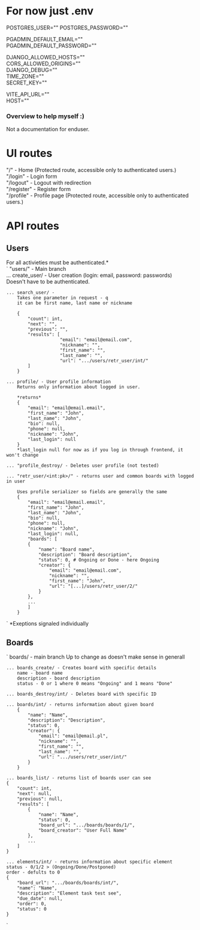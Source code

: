 # For now just .env
POSTGRES_USER=""
POSTGRES_PASSWORD=""

PGADMIN_DEFAULT_EMAIL=""  
PGADMIN_DEFAULT_PASSWORD=""

DJANGO_ALLOWED_HOSTS=""  
CORS_ALLOWED_ORIGINS=""  
DJANGO_DEBUG=""  
TIME_ZONE=""  
SECRET_KEY=""


VITE_API_URL=""  
HOST=""

### Overview to help myself :) 
Not a documentation for enduser.

# UI routes
"/" - Home (Protected route, accessible only to authenticated users.)  <br>
"/login" - Login form  <br>
"/logout" - Logout with redirection  <br>
"/register" - Register form  <br>
"/profile" - Profile page (Protected route, accessible only to authenticated users.) <br> 


# API routes
## Users
For all activieties must be authenticated.*  
`
"users/" - Main branch <br>
    ... create_user/ - User creation (login: email, password: passwords) <br>
        Doesn't have to be authenticated.  <br>

    ... search_user/ -  
        Takes one parameter in request - q  
        it can be first name, last name or nickname  

        {
            "count": int,
            "next": "",
            "previous": "",
            "results": [
                        "email": "email@email.com",
                        "nickname": "",
                        "first_name": "",
                        "last_name": "",
                        "url": ".../users/retr_user/int/"
            ]
        }

    ... profile/ - User profile information  
        Returns only information about logged in user.  

        *returns*
        {
            "email": "email@email.email",
            "first_name": "John",
            "last_name": "John",
            "bio": null,
            "phone": null,
            "nickname": "John",
            "last_login": null 
        }
        *last_login null for now as if you log in through frontend, it won't change  

    ... "profile_destroy/ - Deletes user profile (not tested)  

    ... "retr_user/<int:pk>/" - returns user and common boards with logged in user  

        Uses profile serializer so fields are generally the same
        {
            "email": "email@email.email",
            "first_name": "John",
            "last_name": "John",
            "bio": null,
            "phone": null,
            "nickname": "John",
            "last_login": null,
            "boards": [
            {
                "name": "Board name",
                "description": "Board description",
                "status": 0, # Ongoing or Done - here Ongoing
                "creator": {
                    "email": "email@email.com",
                    "nickname": "",
                    "first_name": "John",
                    "url": "[...]/users/retr_user/2/"
                }
            },
            ...
            ]
        }
`
*Exeptions signaled individually  

## Boards


`
boards/ - main branch 
Up to change as doesn't make sense in generall

    ... boards_create/ - Creates board with specific details
        name - board name
        description - board description
        status - 0 or 1 where 0 means "Ongoing" and 1 means "Done"

    ... boards_destroy/int/ - Deletes board with specific ID

    ... boards/int/ - returns information about given board
        {
            "name": "Name",
            "description": "Description",
            "status": 0,
            "creator": {
                "email": "email@email.pl",
                "nickname": "",
                "first_name": "",
                "last_name": "",
                "url": ".../users/retr_user/int/"
            }
        }

    ... boards_list/ - returns list of boards user can see  
    {
        "count": int,
        "next": null,
        "previous": null,
        "results": [
            {
                "name": "Name",
                "status": 0,
                "board_url": ".../boards/boards/1/",
                "board_creator": "User Full Name"
            },
            ...
        ]
    }

    ... elements/int/ - returns information about specific element
    status - 0/1/2 > (Ongoing/Done/Postponed)
    order - defults to 0
    {
        "board_url": ".../boards/boards/int/",
        "name": "Name",
        "description": "Element task test see",
        "due_date": null,
        "order": 0,
        "status": 0
    }
`